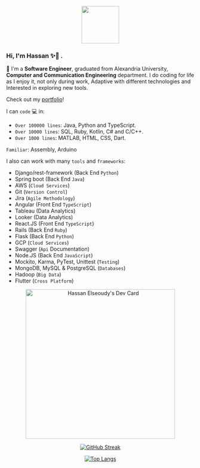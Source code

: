 <p align="center">
<img src="https://i.ibb.co/Zd5R33H/53fe04f9-8115-446a-8173-0831c55330ee-removebg-preview.png" width=100 height=100/>
</p>

### Hi, I'm Hassan ✨👋         .                                         


🌱 I'm a **Software Engineer**, graduated from Alexandria University, **Computer and Communication Engineering** department.
I do coding for life as I enjoy it, not only during work, Adaptive with different technologies and Interested in exploring new tools.

Check out my <a href="https://hassan-elseoudy.github.io/" target="_blank">portfolio</a>!


I can `code` 💻 in:

- `Over 100000 lines`: Java, Python and TypeScript.
- `Over 10000 lines`: SQL, Ruby, Kotlin, C# and C/C++.
- `Over 1000 lines`: MATLAB, HTML, CSS, Dart.

`Familiar`: Assembly, Arduino

I also can work with many `tools` and `frameworks`: 
- Django/rest-framework (Back End `Python`)
- Spring boot (Back End `Java`)
- AWS (`Cloud Services`) 
- Git (`Version Control`)
- Jira (`Agile Methodology`)
- Angular (Front End `TypeScript`) 
- Tableau (Data Analytics)
- Looker (Data Analytics)
- React.JS (Front End `TypeScript`) 
- Rails (Back End `Ruby`)
- Flask (Back End `Python`)
- GCP (`Cloud Services`) 
- Swagger (`Api` Documentation)
- Node.JS (Back End `JavaScript`)
- Mockito, Karma, PyTest, Unittest (`Testing`)
- MongoDB, MySQL & PostgreSQL (`Databases`)
- Hadoop (`Big Data`)
- Flutter (`Cross Platform`)


<div align="center"> 

<a href="https://app.daily.dev/hassan_elseoudy"><img src="https://api.daily.dev/devcards/6af415956a7d400e915a7db5fea15214.png?r=hk3" width="400" alt="Hassan Elseoudy's Dev Card"/></a>

[![GitHub Streak](http://github-readme-streak-stats.herokuapp.com?user=hassan-elseoudy&theme=dark&background=000000)](https://git.io/streak-stats)

[![Top Langs](https://github-readme-stats.vercel.app/api/top-langs/?username=hassan-elseoudy&layout=compact&theme=vision-friendly-dark)](https://github.com/anuraghazra/github-readme-stats)
  
</div>

